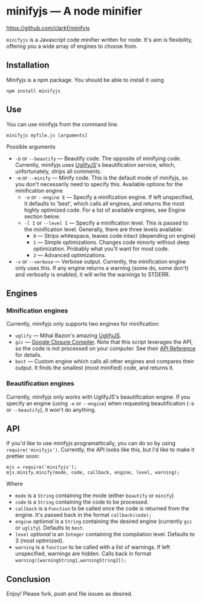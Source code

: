 # minifyjs — A node minifier

<https://github.com/clarkf/minifyjs>


`minifyjs` is a Javascript code minifier written for node. It's aim is flexibility, offering you a wide array of engines to choose from.

## Installation


Minifyjs is a npm package. You should be able to install it using

    npm install minifyjs


## Use


You can use minifyjs from the command line.

    minifyjs myfile.js [arguments]

Possible arguments

* `-b` or `--beautify` — Beautify code. The opposite of minifying code. Currently, minifyjs uses [UglifyJS](https://github.com/mishoo/UglifyJS)'s beautification service, which, unfortunately, strips all comments.
* `-m` or `--minify` — Minify code. This is the default mode of minifyjs, so you don't necessarily need to specify this. Available options for the minification engine
    * `-e` or `--engine E` — Specify a minification engine. If left unspecified, it defaults to 'best', which calls all engines, and returns the most highly optimized code. For a list of available engines, see Engine section below.
    * `-l I` or `--level I` — Specify a minification level. This is passed to the minification level. Generally, there are three levels available:
        * `0` — Strips whitespace, leaves code intact (depending on engine)
        * `1` — Simple optimizations. Changes code minorly without deep optimization. Probably what you'll want for most code.
        * `2` — Advanced optimizations.
* `-v` or `--verbose` — Verbose output. Currently, the minification engine only uses this. If any engine returns a warning (some do, some don't) and verbosity is enabled, it will write the warnings to STDERR.

## Engines

### Minification engines
Currently, minifyjs only supports two engines for minification:

* `uglify` — Mihai Bazon's amazing [UglifyJS](https://github.com/mishoo/UglifyJS).
* `gcc` — [Google Closure Compiler](http://code.google.com/closure/compiler/). Note that this script leverages the API, so the code is not processed on your computer. See their [API Reference](http://code.google.com/closure/compiler/docs/api-ref.html) for details.
* `best` — Custom engine which calls all other engines and compares their output. It finds the smallest (most minified) code, and returns it.

### Beautification engines
Currently, minifyjs only works with UglifyJS's beautification engine. If you specify an engine (using `-e` or `--engine`) when requesting beautification (`-b` or `--beautify`), it won't do anything.

## API
If you'd like to use minifyjs programattically, you can do so by using `require('minifyjs')`. Currently, the API looks like this, but I'd like to make it prettier soon:

    mjs = require('minifyjs');
    mjs.minify.minify(mode, code, callback, engine, level, warning);

Where

* `mode` is a `String` containing the mode (either `beautify` or `minify`)
* `code` is a `String` containing the code to be processed.
* `callback` is a `Function` to be called once the code is returned from the engine. It's passed back in the format `callback(code);`
* `engine` *optional* is a `String` containing the desired engine (currently `gcc` or `uglify`). Defaults to `best`.
* `level` *optional* is an `Integer` containing the compilation level. Defaults to 3 (most optimized).
* `warning` is a `function` to be called with a list of warnings. If left unspecified, warnings are hidden. Calls back in format `warning([warningString1,warningString2]);`

## Conclusion

Enjoy! Please fork, push and file issues as desired.